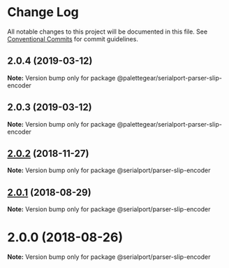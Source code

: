 # Change Log

All notable changes to this project will be documented in this file.
See [Conventional Commits](https://conventionalcommits.org) for commit guidelines.

## 2.0.4 (2019-03-12)

**Note:** Version bump only for package @palettegear/serialport-parser-slip-encoder





## 2.0.3 (2019-03-12)

**Note:** Version bump only for package @palettegear/serialport-parser-slip-encoder






## [2.0.2](https://github.com/node-serialport/node-serialport/compare/@serialport/parser-slip-encoder@2.0.1...@serialport/parser-slip-encoder@2.0.2) (2018-11-27)

**Note:** Version bump only for package @serialport/parser-slip-encoder





<a name="2.0.1"></a>
## [2.0.1](https://github.com/node-serialport/node-serialport/compare/@serialport/parser-slip-encoder@2.0.0...@serialport/parser-slip-encoder@2.0.1) (2018-08-29)

**Note:** Version bump only for package @serialport/parser-slip-encoder





<a name="2.0.0"></a>
# 2.0.0 (2018-08-26)

**Note:** Version bump only for package @serialport/parser-slip-encoder
